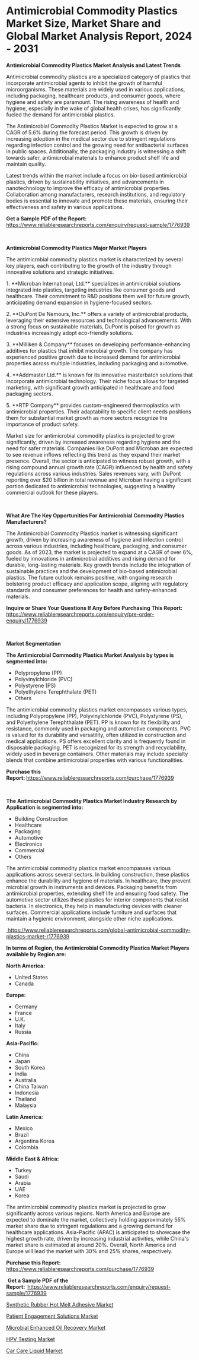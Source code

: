 <p><h1>Antimicrobial Commodity Plastics Market Size, Market Share and Global Market Analysis Report, 2024 - 2031</h1></p><p><strong>Antimicrobial Commodity Plastics Market Analysis and Latest Trends</strong></p>
<p><p>Antimicrobial commodity plastics are a specialized category of plastics that incorporate antimicrobial agents to inhibit the growth of harmful microorganisms. These materials are widely used in various applications, including packaging, healthcare products, and consumer goods, where hygiene and safety are paramount. The rising awareness of health and hygiene, especially in the wake of global health crises, has significantly fueled the demand for antimicrobial plastics.</p><p>The Antimicrobial Commodity Plastics Market is expected to grow at a CAGR of 5.6% during the forecast period. This growth is driven by increasing adoption in the medical sector due to stringent regulations regarding infection control and the growing need for antibacterial surfaces in public spaces. Additionally, the packaging industry is witnessing a shift towards safer, antimicrobial materials to enhance product shelf life and maintain quality.</p><p>Latest trends within the market include a focus on bio-based antimicrobial plastics, driven by sustainability initiatives, and advancements in nanotechnology to improve the efficacy of antimicrobial properties. Collaboration among manufacturers, research institutions, and regulatory bodies is essential to innovate and promote these materials, ensuring their effectiveness and safety in various applications.</p></p>
<p><strong>Get a Sample PDF of the Report:&nbsp;</strong> <a href="https://www.reliableresearchreports.com/enquiry/request-sample/1776939?utm_campaign=113&utm_medium=2&utm_source=Github&utm_content=ia&utm_term=20122024&utm_id=antimicrobial-commodity-plastics">https://www.reliableresearchreports.com/enquiry/request-sample/1776939</a></p>
<p>&nbsp;</p>
<p><strong>Antimicrobial Commodity Plastics Major Market Players</strong></p>
<p><p>The antimicrobial commodity plastics market is characterized by several key players, each contributing to the growth of the industry through innovative solutions and strategic initiatives.</p><p>1. **Microban International, Ltd.** specializes in antimicrobial solutions integrated into plastics, targeting industries like consumer goods and healthcare. Their commitment to R&D positions them well for future growth, anticipating demand expansion in hygiene-focused sectors.</p><p>2. **DuPont De Nemours, Inc.** offers a variety of antimicrobial products, leveraging their extensive resources and technological advancements. With a strong focus on sustainable materials, DuPont is poised for growth as industries increasingly adopt eco-friendly solutions.</p><p>3. **Milliken & Company** focuses on developing performance-enhancing additives for plastics that inhibit microbial growth. The company has experienced positive growth due to increased demand for antimicrobial properties across multiple industries, including packaging and automotive.</p><p>4. **Addmaster Ltd.** is known for its innovative masterbatch solutions that incorporate antimicrobial technology. Their niche focus allows for targeted marketing, with significant growth anticipated in healthcare and food packaging sectors.</p><p>5. **RTP Company** provides custom-engineered thermoplastics with antimicrobial properties. Their adaptability to specific client needs positions them for substantial market growth as more sectors recognize the importance of product safety.</p><p>Market size for antimicrobial commodity plastics is projected to grow significantly, driven by increased awareness regarding hygiene and the need for safer materials. Companies like DuPont and Microban are expected to see revenue inflows reflecting this trend as they expand their market presence. Overall, the sector is anticipated to witness robust growth, with a rising compound annual growth rate (CAGR) influenced by health and safety regulations across various industries. Sales revenues vary, with DuPont reporting over $20 billion in total revenue and Microban having a significant portion dedicated to antimicrobial technologies, suggesting a healthy commercial outlook for these players.</p></p>
<p>&nbsp;</p>
<p><strong>What Are The Key Opportunities For Antimicrobial Commodity Plastics Manufacturers?</strong></p>
<p><p>The Antimicrobial Commodity Plastics market is witnessing significant growth, driven by increasing awareness of hygiene and infection control across various industries, including healthcare, packaging, and consumer goods. As of 2023, the market is projected to expand at a CAGR of over 6%, fueled by innovations in antimicrobial additives and rising demand for durable, long-lasting materials. Key growth trends include the integration of sustainable practices and the development of bio-based antimicrobial plastics. The future outlook remains positive, with ongoing research bolstering product efficacy and application scope, aligning with regulatory standards and consumer preferences for health and safety-enhanced materials.</p></p>
<p><strong>Inquire or Share Your Questions If Any Before Purchasing This Report:</strong> <a href="https://www.reliableresearchreports.com/enquiry/pre-order-enquiry/1776939?utm_campaign=113&utm_medium=2&utm_source=Github&utm_content=ia&utm_term=20122024&utm_id=antimicrobial-commodity-plastics">https://www.reliableresearchreports.com/enquiry/pre-order-enquiry/1776939</a></p>
<p>&nbsp;</p>
<p><strong>Market Segmentation</strong></p>
<p><strong>The Antimicrobial Commodity Plastics Market Analysis by types is segmented into:</strong></p>
<p><ul><li>Polypropylene (PP)</li><li>Polyvinylchloride (PVC)</li><li>Polystyrene (PS)</li><li>Polyethylene Terephthalate (PET)</li><li>Others</li></ul></p>
<p><p>The antimicrobial commodity plastics market encompasses various types, including Polypropylene (PP), Polyvinylchloride (PVC), Polystyrene (PS), and Polyethylene Terephthalate (PET). PP is known for its flexibility and resistance, commonly used in packaging and automotive components. PVC is valued for its durability and versatility, often utilized in construction and medical applications. PS offers excellent clarity and is frequently found in disposable packaging. PET is recognized for its strength and recyclability, widely used in beverage containers. Other materials may include specialty blends that combine antimicrobial properties with various functionalities.</p></p>
<p><strong>Purchase this Report:&nbsp;</strong><a href="https://www.reliableresearchreports.com/purchase/1776939?utm_campaign=113&utm_medium=2&utm_source=Github&utm_content=ia&utm_term=20122024&utm_id=antimicrobial-commodity-plastics">https://www.reliableresearchreports.com/purchase/1776939</a></p>
<p>&nbsp;</p>
<p><strong>The Antimicrobial Commodity Plastics Market Industry Research by Application is segmented into:</strong></p>
<p><ul><li>Building Construction</li><li>Healthcare</li><li>Packaging</li><li>Automotive</li><li>Electronics</li><li>Commercial</li><li>Others</li></ul></p>
<p><p>The antimicrobial commodity plastics market encompasses various applications across several sectors. In building construction, these plastics enhance the durability and hygiene of materials. In healthcare, they prevent microbial growth in instruments and devices. Packaging benefits from antimicrobial properties, extending shelf life and ensuring food safety. The automotive sector utilizes these plastics for interior components that resist bacteria. In electronics, they help in manufacturing devices with cleaner surfaces. Commercial applications include furniture and surfaces that maintain a hygienic environment, alongside other niche applications.</p></p>
<p><a href="https://www.reliableresearchreports.com/global-antimicrobial-commodity-plastics-market-r1776939?utm_campaign=113&utm_medium=2&utm_source=Github&utm_content=ia&utm_term=20122024&utm_id=antimicrobial-commodity-plastics">&nbsp;https://www.reliableresearchreports.com/global-antimicrobial-commodity-plastics-market-r1776939</a></p>
<p><strong>In terms of Region, the Antimicrobial Commodity Plastics Market Players available by Region are:</strong></p>
<p>
    <p> <strong> North America: </strong>
        <ul>
            <li>United States</li>
            <li>Canada</li>
        </ul>
        </p> 
    <p> <strong> Europe: </strong>
        <ul>
            <li>Germany</li>
            <li>France</li>
            <li>U.K.</li>
            <li>Italy</li>
            <li>Russia</li>
        </ul>
        </p> 
    <p> <strong> Asia-Pacific: </strong>
        <ul>
            <li>China</li>
            <li>Japan</li>
            <li>South Korea</li>
            <li>India</li>
            <li>Australia</li>
            <li>China Taiwan</li>
            <li>Indonesia</li>
            <li>Thailand</li>
            <li>Malaysia</li>
        </ul>
        </p> 
    <p> <strong> Latin America: </strong>
        <ul>
            <li>Mexico</li>
            <li>Brazil</li>
            <li>Argentina Korea</li>
            <li>Colombia</li>
        </ul>
        </p> 
    <p> <strong> Middle East & Africa: </strong>
        <ul>
            <li>Turkey</li>
            <li>Saudi</li>
            <li>Arabia</li>
            <li>UAE</li>
            <li>Korea</li>
        </ul>
    </p>
    </p>
<p><p>The antimicrobial commodity plastics market is projected to grow significantly across various regions. North America and Europe are expected to dominate the market, collectively holding approximately 55% market share due to stringent regulations and a growing demand for healthcare applications. Asia-Pacific (APAC) is anticipated to showcase the highest growth rate, driven by increasing industrial activities, while China's market share is estimated at around 20%. Overall, North America and Europe will lead the market with 30% and 25% shares, respectively.</p></p>
<p><strong>Purchase this Report: </strong><a href="https://www.reliableresearchreports.com/purchase/1776939?utm_campaign=113&utm_medium=2&utm_source=Github&utm_content=ia&utm_term=20122024&utm_id=antimicrobial-commodity-plastics">https://www.reliableresearchreports.com/purchase/1776939</a></p>
<p>&nbsp;<strong>Get a Sample PDF of the Report:&nbsp;&nbsp;</strong><a href="https://www.reliableresearchreports.com/enquiry/request-sample/1776939?utm_campaign=113&utm_medium=2&utm_source=Github&utm_content=ia&utm_term=20122024&utm_id=antimicrobial-commodity-plastics">https://www.reliableresearchreports.com/enquiry/request-sample/1776939</a></p>
<p><strong></strong></p>
<p><p><a href="https://github.com/SamiaChowdhury801/Market-Research-Report-List-1/blob/main/synthetic-rubber-hot-melt-adhesive-market.md?utm_campaign=113&utm_medium=2&utm_source=Github&utm_content=ia&utm_term=20122024&utm_id=antimicrobial-commodity-plastics">Synthetic Rubber Hot Melt Adhesive Market</a></p><p><a href="https://www.linkedin.com/pulse/patient-engagement-solutions-market-analysis-trends-revenue-growth-koj5e?utm_campaign=113&utm_medium=2&utm_source=Github&utm_content=ia&utm_term=20122024&utm_id=antimicrobial-commodity-plastics">Patient Engagement Solutions Market</a></p><p><a href="https://www.linkedin.com/pulse/future-microbial-enhanced-oil-recovery-market-structural-insights-kd4ke?utm_campaign=113&utm_medium=2&utm_source=Github&utm_content=ia&utm_term=20122024&utm_id=antimicrobial-commodity-plastics">Microbial Enhanced Oil Recovery Market</a></p><p><a href="https://www.linkedin.com/pulse/comprehensive-examination-hpv-testing-market-size-share-revenue-b8txf?utm_campaign=113&utm_medium=2&utm_source=Github&utm_content=ia&utm_term=20122024&utm_id=antimicrobial-commodity-plastics">HPV Testing Market</a></p><p><a href="https://github.com/LilianFaulkner65/Market-Research-Report-List-1/blob/main/car-care-liquid-market.md?utm_campaign=113&utm_medium=2&utm_source=Github&utm_content=ia&utm_term=20122024&utm_id=antimicrobial-commodity-plastics">Car Care Liquid Market</a></p></p>